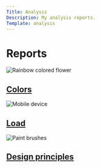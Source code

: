 ```yaml
---
Title: Analysis
Description: My analysis reports.
Template: analysis
---
```


Reports
==================

<div class="sub colors">
    <img src="image/colors.jpg?q=70&w=400" class="colors-img" alt="Rainbow colored flower">
    <h2 class="title2">
        <a href="analysis/01_colors">Colors</a>
    </h2>
</div>
<div class="sub load">
    <img src="image/load.jpg?q=70&w=400" class="load-img" alt="Mobile device">
    <h2 class="title2">
        <a href="analysis/02_load">Load</a>
    </h2>
</div>
<div class="sub principles">
    <img src="image/principles.jpg?q=70&w=400" class="principles-img" alt="Paint brushes">
    <h2 class="title2">
        <a href="analysis/03_design_principles">Design principles</a>
    </h2>
</div>